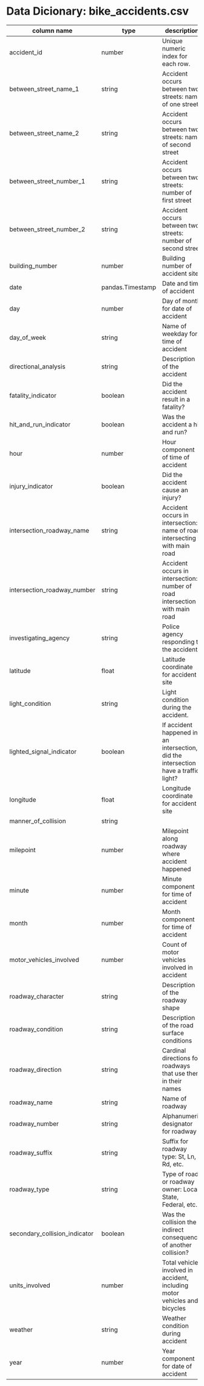 # Data Dicionary: bike_accidents.csv

| column name | type | description | 
|-------------|------|-------------|
|accident_id| number | Unique numeric index for each row. |
|between_street_name_1| string | Accident occurs between two streets: name of one street |
|between_street_name_2| string | Accident occurs between two streets: name of second street |
|between_street_number_1| string | Accident occurs between two streets: number of first street |
|between_street_number_2|string| Accident occurs between two streets: number of second street|
|building_number| number | Building number of accident site |
|date| pandas.Timestamp | Date and time of accident|
|day| number | Day of month for date of accident |
|day_of_week| string | Name of weekday for time of accident |
|directional_analysis| string | Description of the accident |
|fatality_indicator| boolean | Did the accident result in a fatality? |
|hit_and_run_indicator| boolean | Was the accident a hit and run? |
|hour| number | Hour component of time of accident |
|injury_indicator| boolean | Did the accident cause an injury? |
|intersection_roadway_name| string | Accident occurs in intersection: name of road intersecting with main road |
|intersection_roadway_number|string | Accident occurs in intersection: number of road intersection with main road |
|investigating_agency|string| Police agency responding to the accident |
|latitude| float | Latitude coordinate for accident site |
|light_condition| string | Light condition during the accident. |
|lighted_signal_indicator| boolean| If accident happened in an intersection, did the intersection have a traffic light? |
|longitude| float| Longitude coordinate for accident site |
|manner_of_collision| string | |
|milepoint| number | Milepoint along roadway where accident happened |
|minute| number | Minute component for time of accident|
|month| number | Month component for time of accident |
|motor_vehicles_involved| number | Count of motor vehicles involved in accident |
|roadway_character| string | Description of the roadway shape |
|roadway_condition| string | Description of the road surface conditions |
|roadway_direction| string | Cardinal directions for roadways that use them in their names |
|roadway_name| string | Name of roadway |
|roadway_number| string | Alphanumeric designator for roadway |
|roadway_suffix| string | Suffix for roadway type: St, Ln, Rd, etc. |
|roadway_type| string | Type of road or roadway owner: Local, State, Federal, etc. |
|secondary_collision_indicator| boolean | Was the collision the indirect consequence of another collision? |
|units_involved| number | Total vehicles involved in accident, including motor vehicles and bicycles |
|weather| string | Weather condition during accident |
|year| number | Year component for date of accident |
